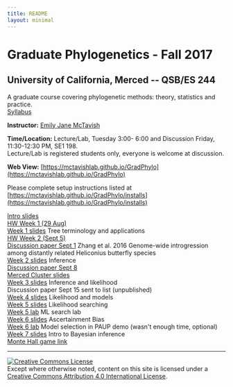 ```yaml
---
title: README
layout: minimal
---
```



# Graduate Phylogenetics - Fall 2017

## University of California, Merced -- QSB/ES 244

A graduate course covering phylogenetic methods: theory, statistics and practice.  
[Syllabus](https://github.com/McTavishLab/GradPhylo/raw/master/docs/QSB_ES_244_syllabus_Aug_25.pdf)

**Instructor:**  [Emily Jane McTavish](http://McTavishLab.github.io/)

**Time/Location:** Lecture/Lab, Tuesday 3:00- 6:00 and Discussion Friday, 11:30-12:30 PM, SE1 198.  
Lecture/Lab is registered students only, everyone is welcome at discussion.

**Web View:** [https://mctavishlab.github.io/GradPhylo](https://mctavishlab.github.io/GradPhylo)

Please complete setup instructions listed at [https://mctavishlab.github.io/GradPhylo/installs](https://mctavishlab.github.io/GradPhylo/installs)

[Intro slides](https://github.com/McTavishLab/GradPhylo/blob/master/docs/slides/intro_phylo.pdf)    
[HW Week 1 (29 Aug)](https://github.com/McTavishLab/GradPhylo/raw/master/docs/assignments/Week1)    
[Week 1 slides](https://github.com/McTavishLab/GradPhylo/blob/master/docs/slides/tree_terms_applications.pdf) Tree terminology and applications    
[HW Week 2 (Sept 5)](https://github.com/McTavishLab/GradPhylo/raw/master/docs/assignments/Week2)  
[Discussion paper Sept 1](https://github.com/McTavishLab/GradPhylo/raw/master/docs/discussion/Zhang2016.pdf) Zhang et al. 2016 Genome-wide introgression among distantly related Heliconius butterfly species    
[Week 2 slides](https://github.com/McTavishLab/GradPhylo/blob/master/docs/slides/inference.pdf) Inference  
[Discussion paper Sept 8](https://github.com/McTavishLab/GradPhylo/raw/master/docs/discussion/Molecular_data_in_conjunction_with_morph.pdf)   
[Merced Cluster slides](https://github.com/McTavishLab/GradPhylo/raw/master/docs/slides/Merced_Cluster_Basics.pptx)   
[Week 3 slides](https://github.com/McTavishLab/GradPhylo/blob/master/docs/slides/likelihood.pdf) Inference and likelihood    
Discussion paper Sept 15 sent to list (unpublished)  
[Week 4 slides](https://github.com/McTavishLab/GradPhylo/blob/master/docs/slides/likelihood2.pdf) Likelihood and models   
[Week 5 slides](https://github.com/McTavishLab/GradPhylo/blob/master/docs/slides/ML_search.pdf) Likelihood searching    
[Week 5 lab](https://mctavishlab.github.io/GradPhylo/MLsearchLab.html) ML search lab    
[Week 6 slides](https://github.com/McTavishLab/GradPhylo/blob/master/docs/slides/AscBias.pdf) Ascertainment Bias   
[Week 6 lab](http://phylosolutions.com/paup-tutorial/) Model selection in PAUP demo (wasn't enough time, optional)    
[Week 7 slides](https://github.com/McTavishLab/GradPhylo/blob/master/docs/slides/BayesIntro.pdf) Intro to Bayesian inference   
[Monte Hall game link](https://docs.google.com/spreadsheets/d/1IWZQzN7KJQAxtw6kD19-mr8IEnISmEIoLUj61fe0bdg/edit?usp=sharing)    




---
<a rel="license" href="http://creativecommons.org/licenses/by/4.0/"><img alt="Creative Commons License" style="border-width:0" src="https://i.creativecommons.org/l/by/4.0/88x31.png" /></a><br />Except where otherwise noted, content on this site is licensed under a <a rel="license" href="http://creativecommons.org/licenses/by/4.0/">Creative Commons Attribution 4.0 International License</a>.


